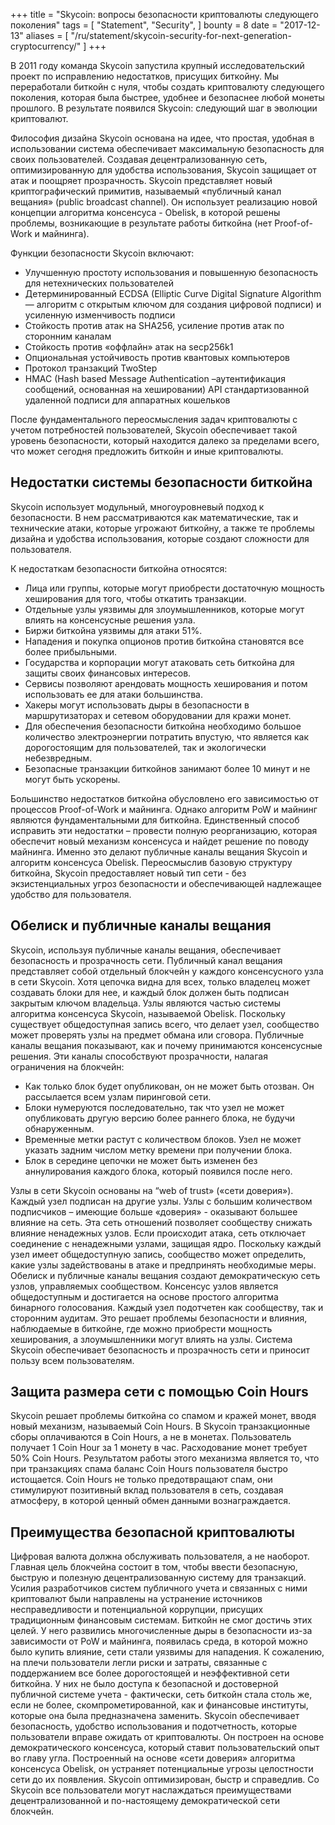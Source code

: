 +++
title = "Skycoin: вопросы безопасности криптовалюты следующего поколения"
tags = [
    "Statement",
    "Security",
]
bounty = 8
date = "2017-12-13"
aliases = [
	"/ru/statement/skycoin-security-for-next-generation-cryptocurrency/"
]
+++

В 2011 году команда Skycoin запустила крупный исследовательский проект по исправлению недостатков, присущих биткойну. Мы переработали биткойн с нуля, чтобы создать криптовалюту следующего поколения, которая была быстрее, удобнее и безопаснее любой монеты прошлого. В результате появился Skycoin: следующий шаг в эволюции криптовалют.

Философия дизайна Skycoin основана на идее, что простая, удобная в использовании система обеспечивает максимальную безопасность для своих пользователей. Создавая децентрализованную сеть, оптимизированную для удобства использования, Skycoin защищает от атак и поощряет прозрачность. Skycoin представляет новый криптографический примитив, называемый «публичный канал вещания» (public broadcast channel). Он использует реализацию новой концепции алгоритма консенсуса - Obelisk, в которой решены проблемы, возникающие в результате работы биткойна (нет Proof-of-Work и майнинга).

Функции безопасности Skycoin включают:

- Улучшенную простоту использования и повышенную безопасность для нетехнических пользователей
- Детерминированный ECDSA (Elliptic Curve Digital Signature Algorithm — алгоритм с открытым ключом для создания цифровой подписи) и усиленную изменчивость подписи
- Стойкость против атак на SHA256, усиление против атак по сторонним каналам
- Стойкость против «оффлайн» атак на secp256k1
- Опциональная устойчивость против квантовых компьютеров
- Протокол транзакций TwoStep
- HMAC (Hash based Message Authentication –аутентификация сообщений, основанная на хешировании) API стандартизованной удаленной подписи для аппаратных кошельков

После фундаментального переосмысления задач криптовалюты с учетом потребностей пользователей, Skycoin обеспечивает такой уровень безопасности, который находится далеко за пределами всего, что может сегодня предложить биткойн и иные криптовалюты.

## Недостатки системы безопасности биткойна

Skycoin использует модульный, многоуровневый подход к безопасности. В нем рассматриваются как математические, так и технические атаки, которые угрожают биткойну, а также те проблемы дизайна и удобства использования, которые создают сложности для пользователя.

К недостаткам безопасности биткойна относятся:

- Лица или группы, которые могут приобрести достаточную мощность хеширования для того, чтобы откатить транзакции.
- Отдельные узлы уязвимы для злоумышленников, которые могут влиять на консенсусные решения узла.
- Биржи биткойна уязвимы для атаки 51%.
- Нападения и покупка опционов против биткойна становятся все более прибыльными.
- Государства и корпорации могут атаковать сеть биткойна для защиты своих финансовых интересов.
- Сервисы позволяют арендовать мощность хеширования и потом использовать ее для атаки большинства.
- Хакеры могут использовать дыры в безопасности в маршрутизаторах и сетевом оборудовании для кражи монет.
- Для обеспечения безопасности биткойна  необходимо большое количество электроэнергии потратить впустую, что является как дорогостоящим для пользователей, так и экологически небезвредным.
- Безопасные транзакции биткойнов занимают более 10 минут и не могут быть ускорены.

Большинство недостатков биткойна обусловлено его зависимостью от процессов Proof-of-Work и майнинга. Однако алгоритм PoW и майнинг являются фундаментальными для биткойна. Единственный способ исправить эти недостатки – провести полную реорганизацию, которая обеспечит новый механизм консенсуса и найдет решение по поводу майнинга. Именно это делают публичные каналы вещания Skycoin и алгоритм консенсуса Obelisk. Переосмыслив базовую структуру биткойна, Skycoin предоставляет новый тип сети - без экзистенциальных угроз безопасности и обеспечивающей надлежащее удобство для пользователя.

## Обелиск и публичные каналы вещания

Skycoin, используя публичные каналы вещания, обеспечивает безопасность и прозрачность сети. Публичный канал вещания представляет собой отдельный блокчейн у каждого консенсусного узла в сети Skycoin. Хотя цепочка видна для всех, только владелец может создавать блоки для нее, и каждый блок должен быть подписан закрытым ключом владельца. Узлы являются частью системы алгоритма консенсуса Skycoin, называемой Obelisk.
Поскольку существует общедоступная запись всего, что делает узел, сообщество может проверять узлы на предмет обмана или сговора. Публичные каналы вещания показывают, как и почему принимаются консенсусные решения. Эти каналы способствуют прозрачности, налагая ограничения на блокчейн:

- Как только блок будет опубликован, он не может быть отозван. Он рассылается всем  узлам пиринговой сети.
- Блоки нумеруются последовательно, так что узел не может опубликовать другую версию более раннего блока, не будучи обнаруженным.
- Временные метки растут с количеством блоков. Узел не может указать задним числом метку времени при получении блока.
- Блок в середине цепочки не может быть изменен без аннулирования каждого блока, который появился после него.

Узлы в сети Skycoin основаны на “web of trust» («сети доверия»). Каждый узел подписан на другие узлы. Узлы с большим количеством подписчиков – имеющие больше «доверия» - оказывают большее влияние на сеть. Эта сеть отношений позволяет сообществу снижать влияние  ненадежных узлов. Если происходит атака, сеть отключает соединение с ненадежными узлами, защищая ядро. Поскольку каждый узел имеет общедоступную запись, сообщество может определить, какие узлы задействованы в атаке и предпринять необходимые меры.
Обелиск и публичные каналы вещания создают демократическую сеть узлов, управляемых сообществом. Консенсус узлов является общедоступным и достигается на основе простого алгоритма бинарного голосования. Каждый узел подотчетен как сообществу, так и сторонним аудитам. Это решает проблемы безопасности и влияния, наблюдаемые в биткойне, где можно приобрести мощность хеширования, а злоумышленники могут влиять на узлы. Система Skycoin обеспечивает безопасность и прозрачность сети и приносит пользу всем пользователям.

## Защита размера сети с помощью Coin Hours

Skycoin решает проблемы биткойна со спамом и кражей монет, вводя новый механизм, называемый Coin Hours. В Skycoin транзакционные сборы оплачиваются в Coin Hours, а не в монетах. Пользователь получает 1 Coin Hour за 1 монету в час. Расходование монет требует 50% Coin Hours. Результатом работы этого механизма является то, что при транзакциях спама баланс Coin Hours пользователя быстро истощается. Coin Hours не только предотвращают спам, они стимулируют позитивный вклад пользователя в сеть, создавая атмосферу, в которой ценный обмен данными вознаграждается.

## Преимущества безопасной криптовалюты

Цифровая валюта должна обслуживать пользователя, а не наоборот. Главная цель блокчейна состоит в том, чтобы ввести безопасную, быструю и полезную децентрализованную систему для транзакций. Усилия разработчиков систем публичного учета и связанных с ними криптовалют были направлены на устранение источников несправедливости и потенциальной коррупции, присущих традиционным финансовым системам.
Биткойн не смог достичь этих целей. У него развились многочисленные дыры в безопасности из-за зависимости от PoW и майнинга, появилась среда, в которой можно было купить влияние, сети стали уязвимы для нападения. К сожалению, на плечи пользователи легли риски и затраты, связанные с поддержанием все более дорогостоящей и неэффективной сети биткойна. У них не было доступа к безопасной и достоверной публичной системе учета - фактически, сеть биткойн стала столь же, если не более, скомпрометированной, как и финансовые институты, которые она была предназначена заменить.
Skycoin обеспечивает безопасность, удобство использования и подотчетность, которые пользователи вправе ожидать от криптовалюты. Он построен на основе демократического консенсуса, который ставит пользовательский опыт во главу угла. Построенный на основе «сети доверия» алгоритма консенсуса Obelisk, он устраняет потенциальные угрозы целостности сети до их появления. Skycoin оптимизирован, быстр и справедлив. Со Skycoin все пользователи могут наслаждаться преимуществами децентрализованной и по-настоящему демократической сети блокчейн.
